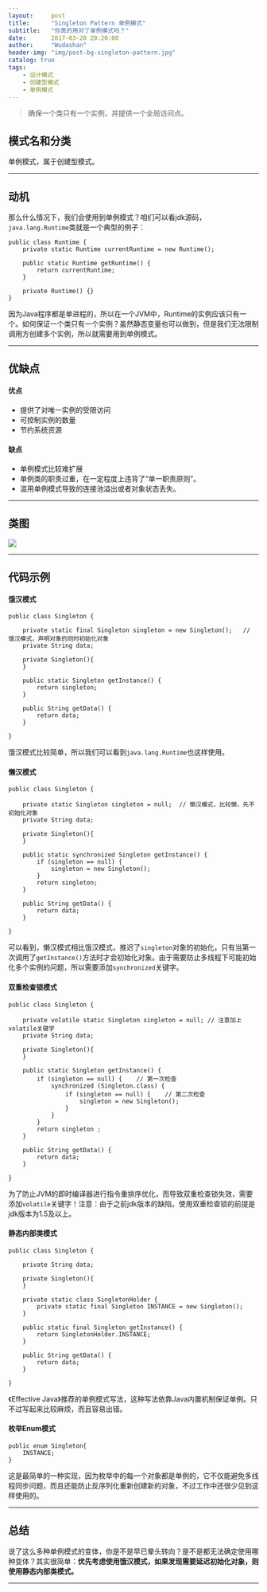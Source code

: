 ```yaml
---
layout:     post
title:      "Singleton Pattern 单例模式"
subtitle:   "你真的用对了单例模式吗？"
date:       2017-03-20 20:20:00
author:     "Wudashan"
header-img: "img/post-bg-singleton-pattern.jpg"
catalog: true
tags:
    - 设计模式
    - 创建型模式
    - 单例模式
---
```



> 确保一个类只有一个实例，并提供一个全局访问点。

## 模式名和分类
单例模式，属于创建型模式。

---

## 动机
那么什么情况下，我们会使用到单例模式？咱们可以看jdk源码，`java.lang.Runtime`类就是一个典型的例子：
```
public class Runtime {
    private static Runtime currentRuntime = new Runtime();

    public static Runtime getRuntime() {
        return currentRuntime;
    }

    private Runtime() {}
}
```
因为Java程序都是单进程的，所以在一个JVM中，Runtime的实例应该只有一个。如何保证一个类只有一个实例？虽然静态变量也可以做到，但是我们无法限制调用方创建多个实例，所以就需要用到单例模式。

---

## 优缺点
#### 优点

 - 提供了对唯一实例的受限访问
 - 可控制实例的数量
 - 节约系统资源

#### 缺点

 - 单例模式比较难扩展
 - 单例类的职责过重，在一定程度上违背了“单一职责原则”。
 - 滥用单例模式导致的连接池溢出或者对象状态丢失。

---

## 类图
![](http://o7x0ygc3f.bkt.clouddn.com/%E5%8D%95%E4%BE%8B%E6%A8%A1%E5%BC%8F.png)

---

## 代码示例

#### 饿汉模式
```
public class Singleton {

    private static final Singleton singleton = new Singleton();   // 饿汉模式，声明对象的同时初始化对象
    private String data;

    private Singleton(){
    }

    public static Singleton getInstance() {
        return singleton;
    }
    
    public String getData() {
        return data;
    }
    
}
```
饿汉模式比较简单，所以我们可以看到`java.lang.Runtime`也这样使用。

#### 懒汉模式
```
public class Singleton {

    private static Singleton singleton = null;  // 懒汉模式，比较懒，先不初始化对象
    private String data;

    private Singleton(){
    }

    public static synchronized Singleton getInstance() {
        if (singleton == null) {
            singleton = new Singleton();
        }
        return singleton;
    }

    public String getData() {
        return data;
    }

}
```
可以看到，懒汉模式相比饿汉模式，推迟了`singleton`对象的初始化，只有当第一次调用了`getInstance()`方法时才会初始化对象。由于需要防止多线程下可能初始化多个实例的问题，所以需要添加`synchronized`关键字。

#### 双重检查锁模式
```
public class Singleton {

    private volatile static Singleton singleton = null; // 注意加上volatile关键字
    private String data;

    private Singleton(){
    }

    public static Singleton getInstance() {
        if (singleton == null) {    // 第一次检查
            synchronized (Singleton.class) {
                if (singleton == null) {    // 第二次检查
                    singleton = new Singleton();
                }
            }
        }
        return singleton ;
    }

    public String getData() {
        return data;
    }

}
```
为了防止JVM的即时编译器进行指令重排序优化，而导致双重检查锁失效，需要添加`volatile`关键字！注意：由于之前jdk版本的缺陷，使用双重检查锁的前提是jdk版本为1.5及以上。


#### 静态内部类模式
```
public class Singleton {

    private String data;

    private Singleton(){
    }

    private static class SingletonHolder {
        private static final Singleton INSTANCE = new Singleton();
    }

    public static final Singleton getInstance() {
        return SingletonHolder.INSTANCE;
    }

    public String getData() {
        return data;
    }

}
```
《Effective Java》推荐的单例模式写法，这种写法依靠Java内置机制保证单例。只不过写起来比较麻烦，而且容易出错。


#### 枚举Enum模式
```
public enum Singleton{
    INSTANCE;
}
```
这是最简单的一种实现，因为枚举中的每一个对象都是单例的，它不仅能避免多线程同步问题，而且还能防止反序列化重新创建新的对象，不过工作中还很少见到这样使用的。

---

## 总结
说了这么多种单例模式的变体，你是不是早已晕头转向？是不是都无法确定使用哪种变体？其实很简单：**优先考虑使用饿汉模式，如果发现需要延迟初始化对象，则使用静态内部类模式。**

---

